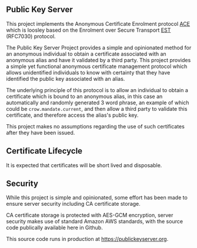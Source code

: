 ## Public Key Server

This project implements the Anonymous Certificate Enrolment protocol [ACE](https://github.com/rob-linton/publickeyserver/blob/main/ACE/ace.md) which is loosley based on the Enrolment over Secure Transport [EST](https://tools.ietf.org/html/rfc7030) (RFC7030) protocol.

The Public Key Server Project provides a simple and opinionated method for an anonymous individual to obtain a certificate associated with an anonymous alias and have it validated by a third party.  This project provides a simple yet functional anonymous certificate management protocol which allows unidentified individuals to know with certainty that they have identified the public key associated with an alias. 

The underlying principle of this protocol is to allow an individual to obtain a certificate which is bound to an anonymous alias, in this case an automatically and randomly generated 3 word phrase, an example of which could be `crow.mandate.current`, and then allow a third party to validate this certificate, and therefore access the alias's public key.

This project makes no assumptions regarding the use of such certificates after they have been issued.

Certificate Lifecycle
---------------------

It is expected that certificates will be short lived and disposable.  

Security
--------

While this project is simple and opinionated, some effort has been made to ensure server security including CA certificate storage.

CA certificate storage is protected with AES-GCM encryption, server security makes use of standard Amazon AWS standards, with the source code publically available here in Github.

This source code runs in production at https://publickeyserver.org.




